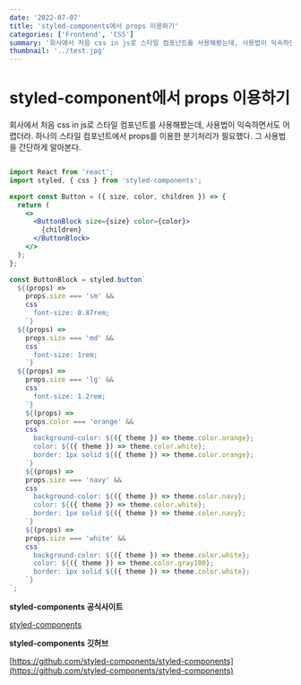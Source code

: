```yaml
---
date: '2022-07-07'
title: 'styled-components에서 props 이용하기'
categories: ['Frontend', 'CSS']
summary: '회사에서 처음 css in js로 스타일 컴포넌트를 사용해봤는데, 사용법이 익숙하면서도 어렵더라. 하나의 스타일 컴포넌트에서 props를 이용한 분기처리가 필요했다.'
thumbnail: '../test.jpg'
---
```




# styled-component에서 props 이용하기

회사에서 처음 css in js로 스타일 컴포넌트를 사용해봤는데, 사용법이 익숙하면서도 어렵더라.
하나의 스타일 컴포넌트에서 props를 이용한 분기처리가 필요했다.
그 사용법을 간단하게 알아본다.

```jsx

import React from 'react';
import styled, { css } from 'styled-components';

export const Button = ({ size, color, children }) => {
  return (
    <>
      <ButtonBlock size={size} color={color}>
        {children}
      </ButtonBlock>
    </>
  );
};

const ButtonBlock = styled.button`
  ${(props) =>
    props.size === 'sm' &&
    css`
      font-size: 0.87rem;
    `}
  ${(props) =>
    props.size === 'md' &&
    css`
      font-size: 1rem;
    `}
  ${(props) =>
    props.size === 'lg' &&
    css`
      font-size: 1.2rem;
    `}
    ${(props) =>
    props.color === 'orange' &&
    css`
      background-color: ${({ theme }) => theme.color.orange};
      color: ${({ theme }) => theme.color.white};
      border: 1px solid ${({ theme }) => theme.color.orange};
    `}
    ${(props) =>
    props.size === 'navy' &&
    css`
      background-color: ${({ theme }) => theme.color.navy};
      color: ${({ theme }) => theme.color.white};
      border: 1px solid ${({ theme }) => theme.color.navy};
    `}
    ${(props) =>
    props.size === 'white' &&
    css`
      background-color: ${({ theme }) => theme.color.white};
      color: ${({ theme }) => theme.color.gray100};
      border: 1px solid ${({ theme }) => theme.color.white};
    `}
`;
```

**styled-components 공식사이트**

[styled-components](https://styled-components.com/)

**styled-components 깃허브**

[https://github.com/styled-components/styled-components](https://github.com/styled-components/styled-components)